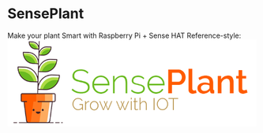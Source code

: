# SensePlant
Make your plant Smart with Raspberry Pi + Sense HAT
Reference-style: 
![alt text][logo]

[logo]: https://github.com/JaccoVeldscholten/SensePlant/blob/master/src/img/logo.png "Logo Title Text 2"
